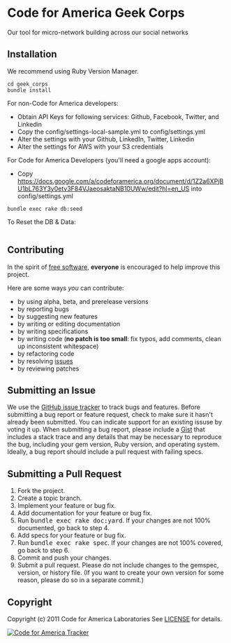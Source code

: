 Code for America Geek Corps
=======

Our tool for micro-network building across our social networks

Installation
------------

We recommend using Ruby Version Manager.

 ```git clone git@github.com:codeforamerica/geek_corps.git
cd geek_corps
bundle install
```

For non-Code for America developers:
* Obtain API Keys for following services: Github, Facebook, Twitter, and Linkedin
* Copy the config/settings-local-sample.yml to config/settings.yml
* Alter the settings with your Github, LinkedIn, Twitter, Linkedin
* Alter the settings for AWS with your S3 credentials

For Code for America Developers (you'll need a google apps account):
* Copy https://docs.google.com/a/codeforamerica.org/document/d/1Z2a6XPjBU1bL763Y3y0etv3F84VJaeosaktaNB10UWw/edit?hl=en_US into config/settings.yml

 ```bundle exec rake db:migrate
bundle exec rake db:seed
```

To Reset the DB & Data:

```bundle exec rake db:reset
```


Contributing
------------
In the spirit of [free software](http://www.fsf.org/licensing/essays/free-sw.html), **everyone** is encouraged to help improve this project.

Here are some ways *you* can contribute:

* by using alpha, beta, and prerelease versions
* by reporting bugs
* by suggesting new features
* by writing or editing documentation
* by writing specifications
* by writing code (**no patch is too small**: fix typos, add comments, clean up inconsistent whitespace)
* by refactoring code
* by resolving [issues](http://github.com/codeforamerica/geek_corps/issues)
* by reviewing patches

Submitting an Issue
-------------------
We use the [GitHub issue tracker](http://github.com/codeforamerica/geek_corps/issues) to track bugs and
features. Before submitting a bug report or feature request, check to make sure it hasn't already
been submitted. You can indicate support for an existing issuse by voting it up. When submitting a
bug report, please include a [Gist](http://gist.github.com/) that includes a stack trace and any
details that may be necessary to reproduce the bug, including your gem version, Ruby version, and
operating system. Ideally, a bug report should include a pull request with failing specs.

Submitting a Pull Request
-------------------------
1. Fork the project.
2. Create a topic branch.
3. Implement your feature or bug fix.
4. Add documentation for your feature or bug fix.
5. Run <tt>bundle exec rake doc:yard</tt>. If your changes are not 100% documented, go back to step 4.
6. Add specs for your feature or bug fix.
7. Run <tt>bundle exec rake spec</tt>. If your changes are not 100% covered, go back to step 6.
8. Commit and push your changes.
9. Submit a pull request. Please do not include changes to the gemspec, version, or history file. (If you want to create your own version for some reason, please do so in a separate commit.)

Copyright
---------
Copyright (c) 2011 Code for America Laboratories
See [LICENSE](https://github.com/codeforamerica/geek_corps/blob/master/LICENSE.mkd) for details.


[![Code for America Tracker](http://stats.codeforamerica.org/codeforamerica/geek_corps.png)](http://stats.codeforamerica.org/projects/geek_corps)